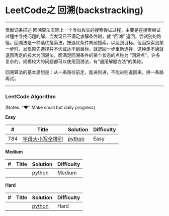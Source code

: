 # LeetCode之 回溯(backstracking)

---

贡献词条描述
回溯算法实际上一个类似枚举的搜索尝试过程，主要是在搜索尝试过程中寻找问题的解，当发现已不满足求解条件时，就 “回溯” 返回，尝试别的路径。回溯法是一种选优搜索法，按选优条件向前搜索，以达到目标。但当探索到某一步时，发现原先选择并不优或达不到目标，就退回一步重新选择，这种走不通就退回再走的技术为回溯法，而满足回溯条件的某个状态的点称为 “回溯点”。许多复杂的，规模较大的问题都可以使用回溯法，有“通用解题方法”的美称。

回溯算法的基本思想是：从一条路往前走，能进则进，不能进则退回来，换一条路再试。

---
 
### LeetCode Algorithm

(Notes: "&hearts;" Make small but daily progress)

**Easy**

| # | Title | Solution | Difficulty |
|---| ----- | -------- | ---------- |
|784|[字母大小写全排列](https://leetcode-cn.com/problems/letter-case-permutation/) | [python](./daily/784_2020-06-15.md)|Easy|
 



**Medium**

| # | Title | Solution | Difficulty |
|---| ----- | -------- | ---------- |
| | | [python](./daily/98_2020-06-01.md)|Medium|
 

**Hard**

| # | Title | Solution | Difficulty |
|---| ----- | -------- | ---------- |
| | | [python](./daily/23_2020-05-03.md)|Hard|
 
